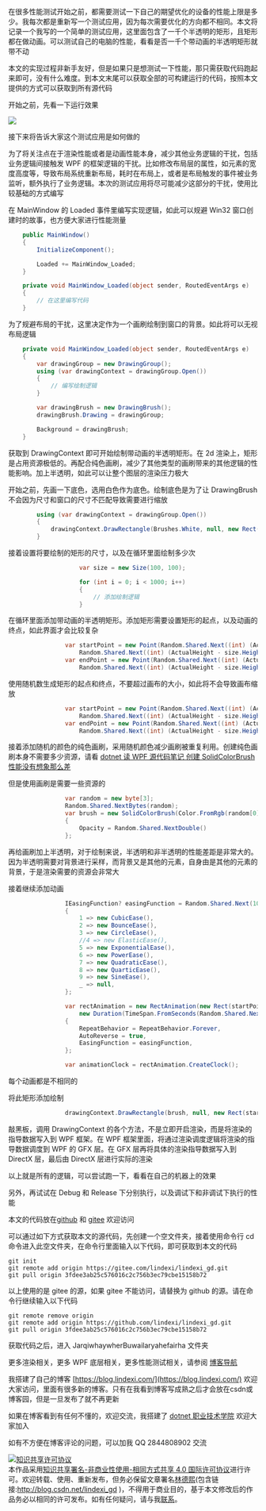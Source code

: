 
在很多性能测试开始之前，都需要测试一下自己的期望优化的设备的性能上限是多少。我每次都是重新写一个测试应用，因为每次需要优化的方向都不相同。本文将记录一个我写的一个简单的测试应用，这里面包含了一千个半透明的矩形，且矩形都在做动画。可以测试自己的电脑的性能，看看是否一千个带动画的半透明矩形就带不动

<!--more-->


<!-- CreateTime:2022/10/24 8:02:21 -->

<!-- 发布 -->
<!-- 博客 -->

本文的实现过程非新手友好，但是如果只是想测试一下性能，那只需获取代码跑起来即可，没有什么难度。到本文末尾可以获取全部的可构建运行的代码，按照本文提供的方式可以获取到所有源代码

开始之前，先看一下运行效果

<!-- ![](image/WPF 动画性能测试应用 一千个半透明矩形做动画/WPF 动画性能测试应用 一千个半透明矩形做动画0.png) -->

![](http://image.acmx.xyz/lindexi%2F20221024817334076.jpg)

接下来将告诉大家这个测试应用是如何做的

为了将关注点在于渲染性能或者是动画性能本身，减少其他业务逻辑的干扰，包括业务逻辑间接触发 WPF 的框架逻辑的干扰。比如修改布局层的属性，如元素的宽度高度等，导致布局系统重新布局，耗时在布局上，或者是布局触发的事件被业务监听，额外执行了业务逻辑。本次的测试应用将尽可能减少这部分的干扰，使用比较基础的方式编写

在 MainWindow 的 Loaded 事件里编写实现逻辑，如此可以规避 Win32 窗口创建时的故事，也方便大家进行性能测量

```csharp
    public MainWindow()
    {
        InitializeComponent();

        Loaded += MainWindow_Loaded;
    }

    private void MainWindow_Loaded(object sender, RoutedEventArgs e)
    {
        // 在这里编写代码
    }
```

<!-- 为了规避命中测试的干扰，这里决定作为一个画刷绘制到窗口的背景。如此将可以减少命中测试的影响 -->

为了规避布局的干扰，这里决定作为一个画刷绘制到窗口的背景。如此将可以无视布局逻辑

```csharp
    private void MainWindow_Loaded(object sender, RoutedEventArgs e)
    {
        var drawingGroup = new DrawingGroup();
        using (var drawingContext = drawingGroup.Open())
        {
            // 编写绘制逻辑
        }

        var drawingBrush = new DrawingBrush();
        drawingBrush.Drawing = drawingGroup;

        Background = drawingBrush;
    }
```

获取到 DrawingContext 即可开始绘制带动画的半透明矩形。在 2d 渲染上，矩形是占用资源极低的。再配合纯色画刷，减少了其他类型的画刷带来的其他逻辑的性能影响。加上半透明，如此可以让整个图层的渲染压力极大

开始之前，先画一下底色，选用白色作为底色。绘制底色是为了让 DrawingBrush 不会因为尺寸和窗口的尺寸不匹配导致需要进行缩放

```csharp
        using (var drawingContext = drawingGroup.Open())
        {
            drawingContext.DrawRectangle(Brushes.White, null, new Rect(0, 0, ActualWidth, ActualHeight));
        }
```

接着设置将要绘制的矩形的尺寸，以及在循环里面绘制多少次

```csharp
                    var size = new Size(100, 100);

                    for (int i = 0; i < 1000; i++)
                    {
                        // 添加绘制逻辑
                    }
```


在循环里面添加带动画的半透明矩形。添加矩形需要设置矩形的起点，以及动画的终点，如此界面才会比较复杂

```csharp
                var startPoint = new Point(Random.Shared.Next((int) (ActualWidth - size.Width)),
                    Random.Shared.Next((int) (ActualHeight - size.Height)));
                var endPoint = new Point(Random.Shared.Next((int) (ActualWidth - size.Width)),
                    Random.Shared.Next((int) (ActualHeight - size.Height)));
```

使用随机数生成矩形的起点和终点，不要超过画布的大小，如此将不会导致画布缩放

```csharp
                var startPoint = new Point(Random.Shared.Next((int) (ActualWidth - size.Width)),
                    Random.Shared.Next((int) (ActualHeight - size.Height)));
                var endPoint = new Point(Random.Shared.Next((int) (ActualWidth - size.Width)),
                    Random.Shared.Next((int) (ActualHeight - size.Height)));
```

接着添加随机的颜色的纯色画刷，采用随机颜色减少画刷被重复利用。创建纯色画刷本身不需要多少资源，请看 [dotnet 读 WPF 源代码笔记 创建 SolidColorBrush 性能没有想象那么差](https://blog.lindexi.com/post/dotnet-%E8%AF%BB-WPF-%E6%BA%90%E4%BB%A3%E7%A0%81%E7%AC%94%E8%AE%B0-%E5%88%9B%E5%BB%BA-SolidColorBrush-%E6%80%A7%E8%83%BD%E6%B2%A1%E6%9C%89%E6%83%B3%E8%B1%A1%E9%82%A3%E4%B9%88%E5%B7%AE.html )

但是使用画刷是需要一些资源的

```csharp
                var random = new byte[3];
                Random.Shared.NextBytes(random);
                var brush = new SolidColorBrush(Color.FromRgb(random[0], random[1], random[2]))
                {
                    Opacity = Random.Shared.NextDouble()
                };
```

再给画刷加上半透明，对于绘制来说，半透明和非半透明的性能差距是非常大的。因为半透明需要对背景进行采样，而背景又是其他的元素，自身由是其他的元素的背景，于是渲染需要的资源会非常大

接着继续添加动画

```csharp
                IEasingFunction? easingFunction = Random.Shared.Next(10) switch
                {
                    1 => new CubicEase(),
                    2 => new BounceEase(),
                    3 => new CircleEase(),
                    //4 => new ElasticEase(),
                    5 => new ExponentialEase(),
                    6 => new PowerEase(),
                    7 => new QuadraticEase(),
                    8 => new QuarticEase(),
                    9 => new SineEase(),
                    _ => null,
                };

                var rectAnimation = new RectAnimation(new Rect(startPoint, size), new Rect(endPoint, size),
                    new Duration(TimeSpan.FromSeconds(Random.Shared.Next(1, 100))))
                {
                    RepeatBehavior = RepeatBehavior.Forever,
                    AutoReverse = true,
                    EasingFunction = easingFunction,
                };

                var animationClock = rectAnimation.CreateClock();
```

每个动画都是不相同的

将此矩形添加绘制

```csharp
                drawingContext.DrawRectangle(brush, null, new Rect(startPoint, size), animationClock);
```

敲黑板，调用 DrawingContext 的各个方法，不是立即开启渲染，而是将渲染的指导数据写入到 WPF 框架。在 WPF 框架里面，将通过渲染调度逻辑将渲染的指导数据调度到 WPF 的 GFX 层。在 GFX 层再将具体的渲染指导数据写入到 DirectX 层，最后由 DirectX 层进行实际的渲染

以上就是所有的逻辑，可以尝试跑一下，看看在自己的机器上的效果

另外，再试试在 Debug 和 Release 下分别执行，以及调试下和非调试下执行的性能

本文的代码放在[github](https://github.com/lindexi/lindexi_gd/tree/3fdee3ab25c576016c2c756b3ec79cbe15158b72/JarqiwhaywherBuwailaryahefairha) 和 [gitee](https://gitee.com/lindexi/lindexi_gd/tree/3fdee3ab25c576016c2c756b3ec79cbe15158b72/JarqiwhaywherBuwailaryahefairha) 欢迎访问

可以通过如下方式获取本文的源代码，先创建一个空文件夹，接着使用命令行 cd 命令进入此空文件夹，在命令行里面输入以下代码，即可获取到本文的代码

```
git init
git remote add origin https://gitee.com/lindexi/lindexi_gd.git
git pull origin 3fdee3ab25c576016c2c756b3ec79cbe15158b72
```

以上使用的是 gitee 的源，如果 gitee 不能访问，请替换为 github 的源。请在命令行继续输入以下代码

```
git remote remove origin
git remote add origin https://github.com/lindexi/lindexi_gd.git
git pull origin 3fdee3ab25c576016c2c756b3ec79cbe15158b72
```

获取代码之后，进入 JarqiwhaywherBuwailaryahefairha 文件夹

更多渲染相关，更多 WPF 底层相关，更多性能测试相关，请参阅 [博客导航](https://blog.lindexi.com/post/%E5%8D%9A%E5%AE%A2%E5%AF%BC%E8%88%AA.html )


我搭建了自己的博客 [https://blog.lindexi.com/](https://blog.lindexi.com/) 欢迎大家访问，里面有很多新的博客。只有在我看到博客写成熟之后才会放在csdn或博客园，但是一旦发布了就不再更新

如果在博客看到有任何不懂的，欢迎交流，我搭建了 [dotnet 职业技术学院](https://t.me/dotnet_campus) 欢迎大家加入

如有不方便在博客评论的问题，可以加我 QQ 2844808902 交流

<a rel="license" href="http://creativecommons.org/licenses/by-nc-sa/4.0/"><img alt="知识共享许可协议" style="border-width:0" src="https://licensebuttons.net/l/by-nc-sa/4.0/88x31.png" /></a><br />本作品采用<a rel="license" href="http://creativecommons.org/licenses/by-nc-sa/4.0/">知识共享署名-非商业性使用-相同方式共享 4.0 国际许可协议</a>进行许可。欢迎转载、使用、重新发布，但务必保留文章署名[林德熙](http://blog.csdn.net/lindexi_gd)(包含链接:http://blog.csdn.net/lindexi_gd )，不得用于商业目的，基于本文修改后的作品务必以相同的许可发布。如有任何疑问，请与我[联系](mailto:lindexi_gd@163.com)。